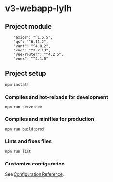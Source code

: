 # v3-webapp-lylh

## Project module
```
    "axios": "^1.6.5",
    "qs": "^6.11.2",
    "vant": "^4.8.2",
    "vue": "^3.2.13",
    "vue-router": "^4.2.5",
    "vuex": "^4.1.0"
```

## Project setup
```
npm install
```

### Compiles and hot-reloads for development
```
npm run serve:dev
```

### Compiles and minifies for production
```
npm run build:prod
```

### Lints and fixes files
```
npm run lint
```

### Customize configuration
See [Configuration Reference](https://cli.vuejs.org/config/).
